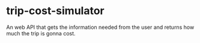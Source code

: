 # trip-cost-simulator
An web API that gets the information needed from the user and returns how much the trip is gonna cost.
